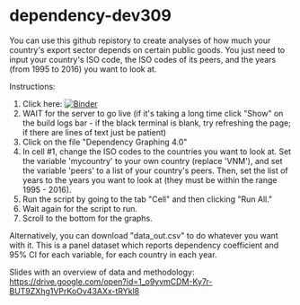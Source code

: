 # dependency-dev309

You can use this github repistory to create analyses of how much your country's export sector depends on certain public goods. You just need to input your country's ISO code, the ISO codes of its peers, and the years (from 1995 to 2016) you want to look at.

Instructions:

1. Click here:
[![Binder](https://mybinder.org/badge_logo.svg)](https://mybinder.org/v2/gh/eric-protzer/dependency-dev309/master)
2. WAIT for the server to go live (if it's taking a long time click "Show" on the build logs bar - if the black terminal is blank, try refreshing the page; if there are lines of text just be patient)
3. Click on the file "Dependency Graphing 4.0"
4. In cell #1, change the ISO codes to the countries you want to look at. Set the variable 'mycountry' to your own country (replace 'VNM'), and set the variable 'peers' to a list of your country's peers. Then, set the list of years to the years you want to look at (they must be within the range 1995 - 2016).
5. Run the script by going to the tab "Cell" and then clicking "Run All." 
6. Wait again for the script to run.
7. Scroll to the bottom for the graphs. 

Alternatively, you can download "data_out.csv" to do whatever you want with it. This is a panel dataset which reports dependency coefficient and 95% CI for each variable, for each country in each year. 

Slides with an overview of data and methodology: https://drive.google.com/open?id=1_o9yvmCDM-Ky7r-BUT9ZXhg1VPrKoOv43AXx-tRYkl8
